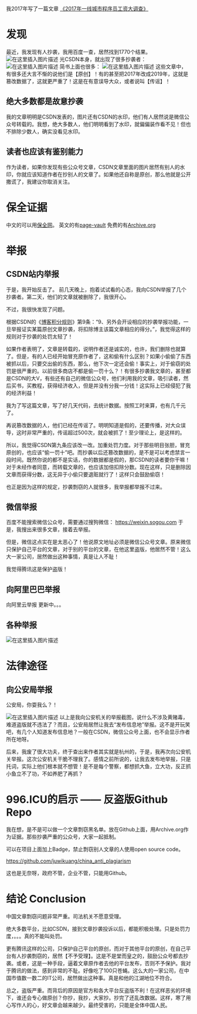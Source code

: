 我2017年写了一篇文章
[《2017年一线城市程序员工资大调查》](https://blog.csdn.net/juwikuang/article/details/72888792)

# 发现

最近，我发现有人抄袭，我用百度一查，居然找到1770个结果。
![在这里插入图片描述](https://img-blog.csdnimg.cn/20190413125501913.png?x-oss-process=image/watermark,type_ZmFuZ3poZW5naGVpdGk,shadow_10,text_aHR0cHM6Ly9ibG9nLmNzZG4ubmV0L2p1d2lrdWFuZw==,size_16,color_FFFFFF,t_70)
光CSDN本身，就出现了很多抄袭者：
![在这里插入图片描述](https://img-blog.csdnimg.cn/2019041312564696.png?x-oss-process=image/watermark,type_ZmFuZ3poZW5naGVpdGk,shadow_10,text_aHR0cHM6Ly9ibG9nLmNzZG4ubmV0L2p1d2lrdWFuZw==,size_16,color_FFFFFF,t_70)
简书上面也很多：
![在这里插入图片描述](https://img-blog.csdnimg.cn/20190413125807609.png?x-oss-process=image/watermark,type_ZmFuZ3poZW5naGVpdGk,shadow_10,text_aHR0cHM6Ly9ibG9nLmNzZG4ubmV0L2p1d2lrdWFuZw==,size_16,color_FFFFFF,t_70)
这些文章中，有很多还大言不惭的说他们是【原创】！有的甚至把2017年改成2019年，这就是篡改数据了，这就更严重了！这是在有意误导大众，或者说叫【传谣】！

## 绝大多数都是故意抄袭
我的文章明明是CSDN发表的，图片还有CSDN的水印，他们有人居然说是微信公众号转载的。我想，绝大多数人，他们明明看到了水印，就偏偏装作看不见！但也不排除少数人，确实没看见水印。

## 读者也应该有鉴别能力
作为读者，如果你发现有些公众号文章，CSDN文章里面的图片居然有别人的水印，你就应该知道作者在抄别人的文章了。如果他还自称是原创，那么他就是公开撒谎了，我建议你取消关注。

# 保全证据
中文的可以用[保全网](https://www.baoquan.com/)。
英文的有[page-vault](https://www.page-vault.com/)
免费的有[Archive.org](https://web.archive.org/)

# 举报

## CSDN站内举报
于是，我开始反击了。
前几天晚上，抱着试试看的心态，我向CSDN举报了几个抄袭者。第二天，他们的文章就被删除了，我很开心。

不过，我很快发现了问题。

根据CSDN的《[博客积分规则](https://blog.csdn.net/home/help.html)》第9条：“9、另外会开设相应的抄袭举报功能，一旦举报证实某篇原创文章抄袭，将扣除博主该篇文章相应的得分。”，我觉得这样的规则对于抄袭的处罚太轻了！

如果作者表明了，文章是转载的，说明作者还是诚实的，也许，我们删除也就算了。但是，有的人已经开始冒充原作者了，这和偷有什么区别？如果小偷偷了东西被抓以后，只要交出偷的东西，那么，他下次一定还会偷！事实上，对于偷窃的处罚是很严重的。以前很多商店不都是偷一罚十么？！有很多抄袭我文章的，甚至都是CSDN的大V，有些还有自己的微信公众号，他们利用我的文章，吸引读者，然后买书，买教程，获得经济收入，但是并没有分我一分钱！这实际上已经侵犯了我的经济利益！

我为了写这篇文章，写了好几天代码，去统计数据。按照工时来算，也有几千元了。

再说篡改数据的人，他们已经在传谣了。明明知道是假的，还要传播，对大众误导，这时非常严重的，传谣超过500次，就会被抓了！至少理论上，是这样的。

所以，我觉得CSDN第九条应该改一改。加重处罚力度。对于那些明目张胆，冒充原创的，也应该“偷一罚十”吧。而抄袭以后还篡改数据的，是不是可以考虑禁言一段时间。既然你说的都不是实话，你的数据都是假的，那CSDN的读者要你干嘛！对于未经作者同意，而转载文章的，也应该加倍扣除分数。现在这样，只是删除因文章而获得分数，这无异于小偷只要退赃就行了！这样只会鼓励偷窃！

也正是因为这样的规定，抄袭剽窃的人就很多，我举报都举报不过来。

## 微信举报
百度不能搜索微信公众号，需要通过搜狗微信：
https://weixin.sogou.com
于是，我搜出来很多文章，接着去举报。

但是，微信这点实在是太恶心了！他说原文地址必须是微信公众号文章。原来微信只保护自己平台的文章，对于别的平台的文章，在他这里盗版，他居然不管！这么大一家公司，居然做出这种事情，真是让人不耻！

我觉得腾讯这是保护盗版！

## 向阿里巴巴举报
向阿里云举报
更新中。。。

## 各种举报

![在这里插入图片描述](https://img-blog.csdnimg.cn/20190420233440801.png?x-oss-process=image/watermark,type_ZmFuZ3poZW5naGVpdGk,shadow_10,text_aHR0cHM6Ly9ibG9nLmNzZG4ubmV0L2p1d2lrdWFuZw==,size_16,color_FFFFFF,t_70)

# 法律途径

## 向公安局举报
公安局，你耍我么？！

![在这里插入图片描述](https://img-blog.csdnimg.cn/20190413132613637.png?x-oss-process=image/watermark,type_ZmFuZ3poZW5naGVpdGk,shadow_10,text_aHR0cHM6Ly9ibG9nLmNzZG4ubmV0L2p1d2lrdWFuZw==,size_16,color_FFFFFF,t_70)
以上是我向公安机关的举报截图，说什么不涉及黄赌毒，难道盗版就不违法了？而且，公安局居然让我去“发布信息地”举报。这不是开玩笑吧，有几个人知道发布信息地？一般在CSDN，微信公众号上面，也不会显示作者所在地呀。

后来，我废了很大功夫，终于查出来作者其实就是杭州的，于是，我再次向公安机关举报。这次公安机关干脆不理我了。感情之前所说的，让我去发布地举报，只是托词，实际上他们根本就不想管！是不是每个警察，都想抓大鱼，立大功，反正抓小鱼立不了功，不如养肥了再抓？

# 996.ICU的启示 —— 反盗版Github Repo

我在想，是不是可以做一个文章剽窃黑名单。放在Github上面，用Archive.org作为证据。那些抄袭严重的公众号，大家一起抵制。

可以在项目上面加上Badge，禁止剽窃别人文章的人使用open source code。


https://github.com/juwikuang/china_anti_plagiarism

这也是无奈呀，政府不管，企业不管，只能用Github。

# 结论 Conclusion
中国文章剽窃问题非常严重。司法机关不愿意受理。

绝大多数平台，比如CSDN，接到文章抄袭投诉以后，都能积极处理。只是处罚力度，。。。真的不能叫处罚。

更有腾讯这样的公司，只保护自己平台的原创，而对于其他平台的原创，在自己平台有人抄袭剽窃的，居然【不予受理】。这是不是堂而皇之的，鼓励公众号都去抄袭。或者，这是一种手段，逼着文章原作者去他的平台发布，否则不予保护。我对于腾讯的做法，感到非常的不耻。好像吃了100只苍蝇。这么大的一家公司，在中国市值数一数二的IT公司，居然做出这种事。真是和他的江湖地位不符合。

总之，盗版严重。而背后的原因是官方和各大平台反盗版不利！在这样恶劣的环境下，谁还会专心做原创？你抄，我抄，大家抄。抄完了还乱改数据。这样，寒了用心写作人的心，好文章会越来越少。最终受害的，只能是全体中国人民。
